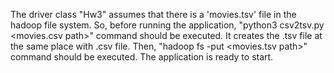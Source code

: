 The driver class "Hw3" assumes that there is a 'movies.tsv' file in the hadoop file system.
So, before running the application, "python3 csv2tsv.py <movies.csv path>" command should be executed.
It creates the .tsv file at the same place with .csv file.
Then, "hadoop fs -put <movies.tsv path>" command should be executed.
The application is ready to start.